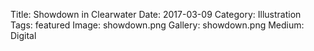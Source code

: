 Title: Showdown in Clearwater
Date: 2017-03-09
Category: Illustration
Tags: featured
Image: showdown.png
Gallery: showdown.png
Medium: Digital